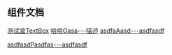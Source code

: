 ## 组件文档
[测试盒TextBox](../src/packages/textbox/doc.md)
[哈哈Gasa---描述](../src/packages/gasa/doc.md)
[asdfaAasd---asdfasdf](../src/packages/aasd/doc.md)

[asdfasdPasdfas---asdfasdf](../src/packages/pasdfas/doc.md)